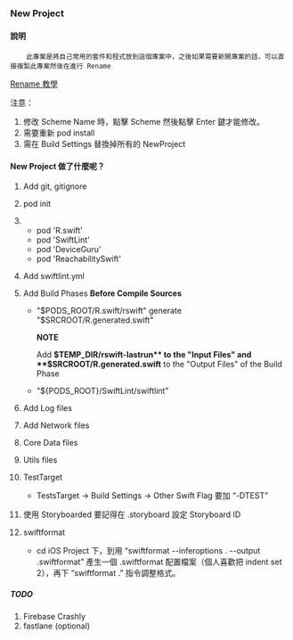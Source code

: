### New Project

#### 說明
        此專案是將自己常用的套件和程式放到這個專案中，之後如果需要新開專案的話，可以直接複製此專案然後在進行 Rename 
[Rename 教學](https://appmakers.dev/how-to-rename-xcode-project/)

注意：
1. 修改 Scheme Name 時，點擊 Scheme 然後點擊 Enter 鍵才能修改。
1. 需要重新 pod install
1. 需在 Build Settings 替換掉所有的 NewProject
        
#### New Project 做了什麼呢？
1. Add git, gitignore
1. pod init
1.  * pod 'R.swift'
    * pod 'SwiftLint'
    * pod 'DeviceGuru'
    * pod 'ReachabilitySwift'
1. Add swiftlint.yml
1. Add Build Phases **Before Compile Sources**
    
    * "$PODS_ROOT/R.swift/rswift" generate "$SRCROOT/R.generated.swift"

        **NOTE**

        Add **$TEMP_DIR/rswift-lastrun** to the "Input Files" and **$SRCROOT/R.generated.swift** to the "Output Files" of the Build Phase
        
    * "${PODS_ROOT}/SwiftLint/swiftlint"   
1. Add Log files
1. Add Network files
1. Core Data files
1. Utils files
1. TestTarget
    * TestsTarget -> Build Settings -> Other Swift Flag 要加 “-DTEST”
1. 使用 Storyboarded 要記得在 .storyboard 設定 Storyboard ID
1. swiftformat
    * cd iOS Project 下，到用 “swiftformat --inferoptions . --output .swiftformat” 產生一個 .swiftformat 配置檔案（個人喜歡把 indent set 2），再下 “swiftformat .” 指令調整格式。

##### TODO
1. Firebase Crashly
1. fastlane (optional)

